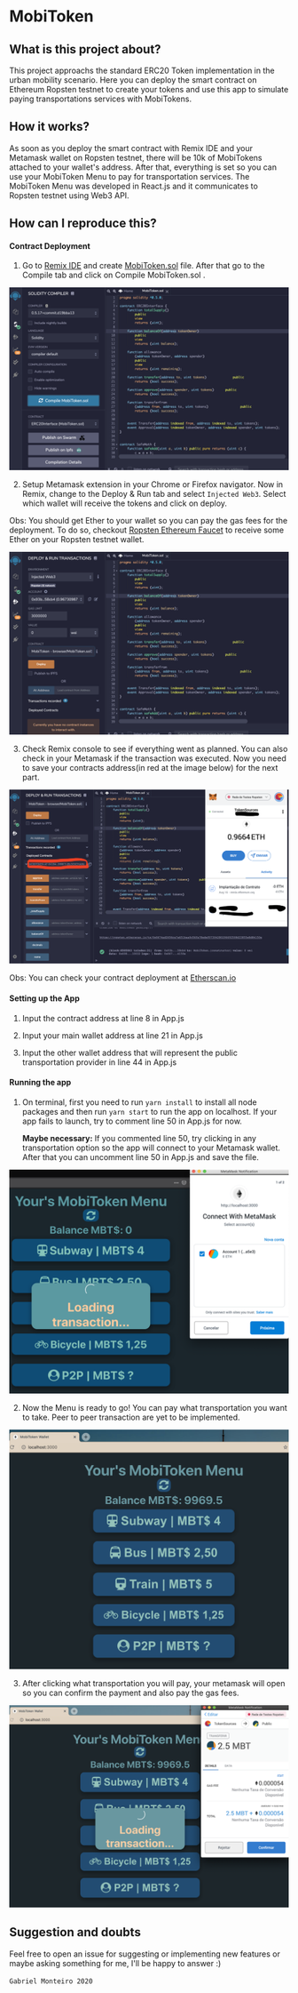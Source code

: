 # MobiToken

## What is this project about?

This project approachs the standard ERC20 Token implementation in the urban mobility scenario. Here you can deploy the smart contract on Ethereum Ropsten testnet to create your tokens and use this app to simulate paying transportations services with MobiTokens.

## How it works?

As soon as you deploy the smart contract with Remix IDE and your Metamask wallet on Ropsten testnet, there will be 10k of MobiTokens attached to your wallet's address. After that, everything is set so you can use your MobiToken Menu to pay for transportation services. The MobiToken Menu was developed in React.js and it communicates to Ropsten testnet using Web3 API.

## How can I reproduce this?

#### Contract Deployment

1. Go to [Remix IDE](https://remix.ethereum.org/) and create [MobiToken.sol](https://github.com/gabriellm1/MobiToken/blob/master/ERC20_Contract/MobiToken.sol) file. After that go to the Compile tab and click on Compile MobiToken.sol .

![alt text](https://github.com/gabriellm1/MobiToken/blob/master/imgs/compile.png)

2. Setup Metamask extension in your Chrome or Firefox navigator. Now in Remix, change to the Deploy & Run tab and select `Injected Web3`. Select which wallet will receive the tokens and click on deploy.

Obs: You should get Ether to your wallet so you can pay the gas fees for the deployment. To do so, checkout [Ropsten Ethereum Faucet](https://faucet.ropsten.be/) to receive some Ether on your Ropsten testnet wallet.

![alt text](https://github.com/gabriellm1/MobiToken/blob/master/imgs/deploy.png)

3. Check Remix console to see if everything went as planned. You can also check in your Metamask if the transaction was executed. Now you need to save your contracts address(in red at the image below) for the next part.

![alt text](https://github.com/gabriellm1/MobiToken/blob/master/imgs/deployed.png)

Obs: You can check your contract deployment at [Etherscan.io](https://ropsten.etherscan.io/)

#### Setting up the App

1. Input the contract address at line 8 in App.js

2. Input your main wallet address at line 21 in App.js

3. Input the other wallet address that will represent the public transportation provider in line 44 in App.js

#### Running the app

1. On terminal, first you need to run `yarn install` to install all node packages and then run `yarn start` to run the app on localhost. If your app fails to launch, try to comment line 50 in App.js for now.

    **Maybe necessary:** If you commented line 50, try clicking in any transportation option so the app will connect to your Metamask wallet. After that you can  uncomment line 50 in App.js and save the file.

![alt text](https://github.com/gabriellm1/MobiToken/blob/master/imgs/connect_metamask.png)

2. Now the Menu is ready to go! You can pay what transportation you want to take. Peer to peer transaction are yet to be implemented.

![alt text](https://github.com/gabriellm1/MobiToken/blob/master/imgs/menu.png)

3. After clicking what transportation you will pay, your metamask will open so you can confirm the payment and also pay the gas fees.

![alt text](https://github.com/gabriellm1/MobiToken/blob/master/imgs/metamask.png)

## Suggestion and doubts

Feel free to open an issue for suggesting or implementing new features or maybe asking something for me, I'll be happy to answer :)

`Gabriel Monteiro 2020`

